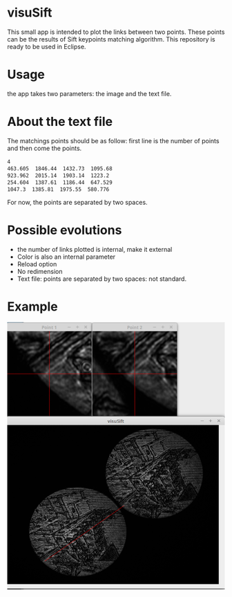 # visuSift

This small app is intended to plot the links between two points. These points can be the results of Sift keypoints matching algorithm.
This repository is ready to be used in Eclipse.

# Usage

the app takes two parameters: the image and the text file.

# About the text file

The matchings points should be as follow: first line is the number of points and then come the points.

```
4
463.605  1846.44  1432.73  1095.68
923.962  2015.14  1903.14  1223.2
254.604  1387.61  1186.44  647.529
1047.3  1385.81  1975.55  580.776
```

For now, the points are separated by two spaces.

# Possible evolutions

* the number of links plotted is internal, make it external
* Color is also an internal parameter
* Reload option
* No redimension
* Text file: points are separated by two spaces: not standard.

# Example

![Alt text](example.png?raw=true "Example")